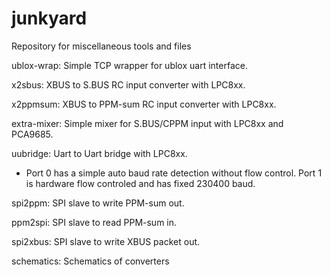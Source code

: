 # junkyard
Repository for miscellaneous tools and files

ublox-wrap: Simple TCP wrapper for ublox uart interface.

x2sbus: XBUS to S.BUS RC input converter with LPC8xx.

x2ppmsum: XBUS to PPM-sum RC input converter with LPC8xx.

extra-mixer: Simple mixer for S.BUS/CPPM input with LPC8xx and PCA9685.

uubridge: Uart to Uart bridge with LPC8xx.

 * Port 0 has a simple auto baud rate detection without flow control.  Port 1 is hardware flow controled and has fixed 230400 baud.

spi2ppm: SPI slave to write PPM-sum out.

ppm2spi: SPI slave to read PPM-sum in.

spi2xbus: SPI slave to write XBUS packet out.

schematics: Schematics of converters

